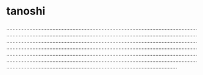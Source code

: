 # tanoshi
.......................................................................................................................................................................................................................................................................................................................................................................................................................................................................................................................................................................................................................................................................................................................................................................................................................................................................................